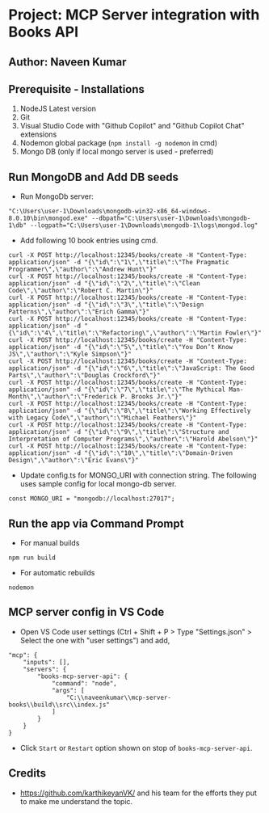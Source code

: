 # Project: MCP Server integration with Books API

## Author: Naveen Kumar

## Prerequisite - Installations

1. NodeJS Latest version
2. Git 
3. Visual Studio Code with "Github Copilot" and "Github Copilot Chat" extensions
4. Nodemon global package (`npm install -g nodemon` in cmd)
5. Mongo DB (only if local mongo server is used - preferred)

## Run MongoDB and Add DB seeds
- Run MongoDb server: 

```
"C:\Users\user-1\Downloads\mongodb-win32-x86_64-windows-8.0.10\bin\mongod.exe" --dbpath="C:\Users\user-1\Downloads\mongodb-1\db" --logpath="C:\Users\user-1\Downloads\mongodb-1\logs\mongod.log"
```

- Add following 10 book entries using cmd.

```
curl -X POST http://localhost:12345/books/create -H "Content-Type: application/json" -d "{\"id\":\"1\",\"title\":\"The Pragmatic Programmer\",\"author\":\"Andrew Hunt\"}"
curl -X POST http://localhost:12345/books/create -H "Content-Type: application/json" -d "{\"id\":\"2\",\"title\":\"Clean Code\",\"author\":\"Robert C. Martin\"}"
curl -X POST http://localhost:12345/books/create -H "Content-Type: application/json" -d "{\"id\":\"3\",\"title\":\"Design Patterns\",\"author\":\"Erich Gamma\"}"
curl -X POST http://localhost:12345/books/create -H "Content-Type: application/json" -d "{\"id\":\"4\",\"title\":\"Refactoring\",\"author\":\"Martin Fowler\"}"
curl -X POST http://localhost:12345/books/create -H "Content-Type: application/json" -d "{\"id\":\"5\",\"title\":\"You Don’t Know JS\",\"author\":\"Kyle Simpson\"}"
curl -X POST http://localhost:12345/books/create -H "Content-Type: application/json" -d "{\"id\":\"6\",\"title\":\"JavaScript: The Good Parts\",\"author\":\"Douglas Crockford\"}"
curl -X POST http://localhost:12345/books/create -H "Content-Type: application/json" -d "{\"id\":\"7\",\"title\":\"The Mythical Man-Month\",\"author\":\"Frederick P. Brooks Jr.\"}"
curl -X POST http://localhost:12345/books/create -H "Content-Type: application/json" -d "{\"id\":\"8\",\"title\":\"Working Effectively with Legacy Code\",\"author\":\"Michael Feathers\"}"
curl -X POST http://localhost:12345/books/create -H "Content-Type: application/json" -d "{\"id\":\"9\",\"title\":\"Structure and Interpretation of Computer Programs\",\"author\":\"Harold Abelson\"}"
curl -X POST http://localhost:12345/books/create -H "Content-Type: application/json" -d "{\"id\":\"10\",\"title\":\"Domain-Driven Design\",\"author\":\"Eric Evans\"}"
```

- Update config.ts for MONGO_URI with connection string. The following uses sample config for local mongo-db server.
```
const MONGO_URI = "mongodb://localhost:27017";
```

## Run the app via Command Prompt
- For manual builds
```
npm run build
```
- For automatic rebuilds
```
nodemon
```

## MCP server config in VS Code

- Open VS Code user settings (Ctrl + Shift + P > Type "Settings.json" > Select the one with "user settings") and add,

```
"mcp": {
    "inputs": [],
    "servers": {
        "books-mcp-server-api": {
            "command": "node",
            "args": [
                "C:\\naveenkumar\\mcp-server-books\\build\\src\\index.js"
            ]
        }
    }
}
```

- Click `Start` or `Restart` option shown on stop of `books-mcp-server-api`.

## Credits
- https://github.com/karthikeyanVK/ and his team for the efforts they put to make me understand the topic.
